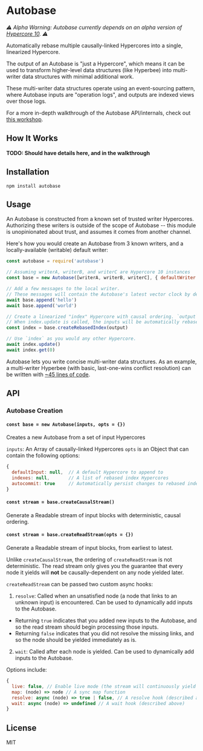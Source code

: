 # Autobase

*⚠️ Alpha Warning: Autobase currently depends on an alpha version of [Hypercore 10](https://github.com/hypercore-skunkworks/hypercore-x). ⚠️*

Automatically rebase multiple causally-linked Hypercores into a single, linearized Hypercore.

The output of an Autobase is "just a Hypercore", which means it can be used to transform higher-level data structures (like Hyperbee) into multi-writer data structures with minimal additional work.

These multi-writer data structures operate using an event-sourcing pattern, where Autobase inputs are "operation logs", and outputs are indexed views over those logs.

For a more in-depth walkthrough of the Autobase API/internals, check out [this workshop](https://github.com/hypercore-skunkworks/autobase-workshop).

## How It Works
__TODO: Should have details here, and in the walkthrough__

## Installation
```
npm install autobase
```

## Usage
An Autobase is constructed from a known set of trusted writer Hypercores. Authorizing these writers is outside of the scope of Autobase -- this module is unopinionated about trust, and assumes it comes from another channel.

Here's how you would create an Autobase from 3 known writers, and a locally-available (writable) default writer:
``` js
const autobase = require('autobase')

// Assuming writerA, writerB, and writerC are Hypercore 10 instances
const base = new Autobase([writerA, writerB, writerC], { defaultWriter: writerA })

// Add a few messages to the local writer.
// These messages will contain the Autobase's latest vector clock by default.
await base.append('hello')
await base.append('world')

// Create a linearized "index" Hypercore with causal ordering. `output` is a Hypercore.
// When index.update is called, the inputs will be automatically rebased into the index.
const index = base.createRebasedIndex(output)

// Use `index` as you would any other Hypercore.
await index.update()
await index.get(0)
```

Autobase lets you write concise multi-writer data structures. As an example, a multi-writer Hyperbee (with basic, last-one-wins conflict resolution) can be written with [~45 lines of code](examples/autobee-simple.js).

## API

### Autobase Creation

#### `const base = new Autobase(inputs, opts = {})`
Creates a new Autobase from a set of input Hypercores

`inputs`: An Array of causally-linked Hypercores
`opts` is an Object that can contain the following options:
```js
{
  defaultInput: null,  // A default Hypercore to append to
  indexes: null,       // A list of rebased index Hypercores
  autocommit: true     // Automatically persist changes to rebased indexes after updates
}
```

#### `const stream = base.createCausalStream()`
Generate a Readable stream of input blocks with deterministic, causal ordering.

#### `const stream = base.createReadStream(opts = {})`
Generate a Readable stream of input blocks, from earliest to latest.

Unlike `createCausalStream`, the ordering of `createReadStream` is not deterministic. The read stream only gives you the guarantee that every node it yields will __not__ be causally-dependent on any node yielded later.

`createReadStream` can be passed two custom async hooks:
1. `resolve`: Called when an unsatisfied node (a node that links to an unknown input) is encountered. Can be used to dynamically add inputs to the Autobase.
  * Returning `true` indicates that you added new inputs to the Autobase, and so the read stream should begin processing those inputs.
  * Returning `false` indicates that you did not resolve the missing links, and so the node should be yielded immediately as is.
2. `wait`: Called after each node is yielded. Can be used to dynamically add inputs to the Autobase.

Options include:
```js
{
  live: false, // Enable live mode (the stream will continuously yield new nodes)
  map: (node) => node // A sync map function
  resolve: async (node) => true | false, // A resolve hook (described above)
  wait: async (node) => undefined // A wait hook (described above)
}
```

## License

MIT
